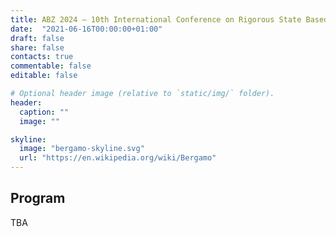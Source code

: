```yaml
---
title: ABZ 2024 – 10th International Conference on Rigorous State Based Methods
date:  "2021-06-16T00:00:00+01:00"
draft: false
share: false
contacts: true
commentable: false
editable: false

# Optional header image (relative to `static/img/` folder).
header:
  caption: ""
  image: ""

skyline: 
  image: "bergamo-skyline.svg"
  url: "https://en.wikipedia.org/wiki/Bergamo"
---
```

## Program

TBA

<!--
<div style='width:100%; display:inline-block; overflow-wrap: break-word;'><div><div style='display:inline-block; width:100%;'><center><h1>June, 25th</h1></center></div><div>
<div style='border-bottom: 0.2ex solid gray;'><div style='width:15%; display:inline-block;'><b>Time</b></div><div style='display:inline-block; width:75%;'><b>Talk</b></div><div style='width:10%; display:inline-block;'><b>Topic</b></div></div>
<div style='border-bottom: 0.2ex solid gray;'><div style='width:15%; display:inline-block; overflow-wrap: break-word;'>09:00 - 10:30</div><div style='display:inline-block; width:75%; '><b>1st Time slot - 1st Workshop</b></div><div style='width:10%; display:inline-block;'></div></div>
<div style='border-bottom: 0.2ex solid gray; background-color:#e89b26''><div style='width:15%; display:inline-block; overflow-wrap: break-word;'>10:30 - 11:00</div><div style='display:inline-block; width:75%; '><b>Coffee break</b></div><div style='width:10%; display:inline-block;'></div></div>
<div style='border-bottom: 0.2ex solid gray;'><div style='width:15%; display:inline-block; overflow-wrap: break-word;'>11:00 - 12:30</div><div style='display:inline-block; width:75%; '><b>2nd Time slot - 1st Workshop</b></div><div style='width:10%; display:inline-block;'></div></div>
<div style='border-bottom: 0.2ex solid gray; background-color:#e89b26''><div style='width:15%; display:inline-block; overflow-wrap: break-word;'>12:30 - 14:00</div><div style='display:inline-block; width:75%; '><b>Lunch break</b></div><div style='width:10%; display:inline-block;'></div></div>
<div style='border-bottom: 0.2ex solid gray;'><div style='width:15%; display:inline-block; overflow-wrap: break-word;'>14:00 - 15:30</div><div style='display:inline-block; width:75%; '><b>1st Time slot - 2nd Workshop</b></div><div style='width:10%; display:inline-block;'></div></div>
<div style='border-bottom: 0.2ex solid gray; background-color:#e89b26''><div style='width:15%; display:inline-block; overflow-wrap: break-word;'>15:30 - 16:00</div><div style='display:inline-block; width:75%; '><b>Coffee break</b></div><div style='width:10%; display:inline-block;'></div></div>
<div style='border-bottom: 0.2ex solid gray;'><div style='width:15%; display:inline-block; overflow-wrap: break-word;'>16:00 - 18:00</div><div style='display:inline-block; width:75%; '><b>2nd Time slot - 2nd Workshop</b></div><div style='width:10%; display:inline-block;'></div></div>
<div style='border-bottom: 0.2ex solid gray; background-color:#e89b26''><div style='width:15%; display:inline-block; overflow-wrap: break-word;'>19:00 - 21:00</div><div style='display:inline-block; width:75%; '><b>Welcome Reception</b></div><div style='width:10%; display:inline-block;'></div></div>
</div><br>
<div style='width:100%; display:inline-block; overflow-wrap: break-word;'><div><div style='display:inline-block; width:100%;'><center><h1>June, 26th</h1></center></div><div>
<div style='border-bottom: 0.2ex solid gray;'><div style='width:15%; display:inline-block;'><b>Time</b></div><div style='display:inline-block; width:75%;'><b>Talk</b></div><div style='width:10%; display:inline-block;'><b>Topic</b></div></div>
<div style='border-bottom: 0.2ex solid gray;'><div style='width:15%; display:inline-block; overflow-wrap: break-word;'>09:00 - 09:15</div><div style='display:inline-block; width:75%; '><b>Welcome Opening</b></div><div style='width:10%; display:inline-block;'></div></div>
<div style='border-bottom: 0.2ex solid gray;'><div style='width:15%; display:inline-block; overflow-wrap: break-word;'>09:15 - 10:15</div><div style='display:inline-block; width:75%;'><details><summary><b>Formal Methods and Tools applied in the railway domain</b></summary>ABZ and other state-based formal methods and tools are successfully applied to the development of safety-critical systems for decades now, in particular in the transport domain, without a single language or tool emerging as the dominant solution for system design. Formal methods are highly recommended by the current safety standards in the railway industry, but railway engineers often lack the knowledge to transform their semi-formal models into formal models, with a precise semantics, to serve as input to formal methods tools. We share the results of performing empirical studies in the railway domain, including usability analyses of formal methods tools involving railway practitioners. We discuss, in particular with respect to railway systems and their modelling, our experiences in applying rigorous state-based methods and tools to a variety of case studies, for which we interacted with a number of companies from the railway domain. We report on lessons learned from these experiences and provide pointers to drive future research towards facilitating further synergies between - on the one hand - researchers and developers of ABZ and other state-based formal methods and tools, and - on the other hand - practitioners from the railway industry.</details><i>Maurice ter Beek (Invited)</i></div><div style='width:10%; display:inline-block;'>Keynote</div></div>
<div style='border-bottom: 0.2ex solid gray; background-color:#e89b26''><div style='width:15%; display:inline-block; overflow-wrap: break-word;'>10:15 - 10:45</div><div style='display:inline-block; width:75%; '><b>Coffee break</b></div><div style='width:10%; display:inline-block;'></div></div>
<div style='border-bottom: 0.2ex solid gray; background-color:#83a9c6''><div style='display:inline-block; width:75%;'><b>Session Chair: </b></div></div>
<div style='border-bottom: 0.2ex solid gray;'><div style='width:15%; display:inline-block; overflow-wrap: break-word;'>10:45 - 11:15</div><div style='display:inline-block; width:75%;'><details><summary><b>Formal Modeling and Analysis of Apache Kafka in Alloy 6</b></summary>Apache Kafka is a distributed, fault-tolerant and highly available open-source technology that utilizes the publish-subscribe communication model to stream large volumes of data. It is widely being used in various domains such as finance, entertainment, online education, and e-commerce for real-time data processing and analytics. This paper demonstrates an application of Alloy 6 - the latest version of Alloy with built-in temporal logic operators - to modeling and analysis of a complex distributed system like Kafka. The architecture and key operations of Kakfa are modeled, and its various properties, including fault-tolerance, data availability, service availability, consistency, and recoverability, are verified using the Alloy Analyzer. The result of the analysis provides insights into how Kafka maintains the properties that it claims to have, and the circumstances under which these properties may be violated.</details><i>Saloni Sinha, Eunsuk Kang</i></div><div style='width:10%; display:inline-block;'>Modeling</div></div>
<div style='border-bottom: 0.2ex solid gray;'><div style='width:15%; display:inline-block; overflow-wrap: break-word;'>11:15 - 11:45</div><div style='display:inline-block; width:75%;'><details><summary><b>Event-B Development of Modelling Human Intervention Request in Self-Driving Vehicle Systems</b></summary>In the design of autonomous systems, seamless integration with human operators is crucial, particularly when humans are considered as a fail-safe for intervening in hazardous situations. This study presents an Event-B intervention timing pattern designed to include human drivers' responses when they act as fallback mechanisms in Self-Driving Vehicle (SDV) systems. The proposed pattern outlines specific timings for driver interventions following alerts from SDVs, offering a clear set of expectations and conditions for human drivers during these critical takeover instances. The usability of this pattern is demonstrated through a case study, highlighting its importance for situations that require interventions. Ultimately, it sheds light on the operational aspects of SDVs, ensuring a safe and orderly transition from automated to manual control.</details><i>Fahad Alotaibi, Thai Son Hoang, Asieh Salehi Fathabadi, Michael Butler</i></div><div style='width:10%; display:inline-block;'>Modeling</div></div>
<div style='border-bottom: 0.2ex solid gray;'><div style='width:15%; display:inline-block; overflow-wrap: break-word;'>11:45 - 12:05</div><div style='display:inline-block; width:75%;'><details><summary><b>An Event-B Formal Model for Access Control and Resource Management of Serverless Apps</b></summary>Cloud computing technologies help developers build scalable distributed apps. Serverless architecture, or Function as a Service (FaaS), which separates app businesses into multiple functions, is one of the cloud-native architectures that has gained popularity. Those functions can be developed and deployed independently without provisioning in?frastructure. Despite the considerable advantages and increasing popularity of cloud?native apps, developers face many challenges when building their cloud?native applications. To ensure the robustness and security of cloud-native apps and protect crucial resources, the design and implementation of functions and associated access control systems play a pivotal role. In this paper, we have employed formal methods and tools to develop a set of patterns to help cloud-native application developers to design robust serverless apps. We have used Event-B and its associated toolset, Rodin, to construct these formal patterns and demonstrated how these patterns can be used in practical case studies.</details><i>Mehmet Said Nur Yagmahan, Abdolbaghi Rezazadeh, Michael Butler</i></div><div style='width:10%; display:inline-block;'>Modeling/Industrial</div></div>
<div style='border-bottom: 0.2ex solid gray;'><div style='width:15%; display:inline-block; overflow-wrap: break-word;'>12:05 - 12:20</div><div style='display:inline-block; width:75%;'><details><summary><b>A Modeling and Verification Framework for Ethereum Smart Contracts</b></summary>Blockchain has shown to be a versatile technology with applications ranging from financial services and supply chain management to healthcare, identity verification, and beyond. Thanks to the usage of smart contracts, blockchain can streamline and automate complex processes, eliminating the need for intermediaries and reducing administrative overhead. Smart contracts often handle valuable assets and execute critical functions, making them attractive targets for attackers. Thus, the need for secure and reliable smart contracts is crucial. The long-term research we present aims to face the problem of safety and security assurance of smart contracts at design time. We are investigating the usage of the Abstract State Machine (ASM) formal method for the specification, validation, and verification of Ethereum smart contracts. We provide (i) a set of ASM libraries that simplify smart contracts modeling, (ii) models of malicious contracts to be used to check the robustness of a  contract against some given attacks, (iii) patterns of properties to be checked to guarantee the operational correctness of the contract and its adherence to certain predefined properties.</details><i>Simone Valentini, Chiara Braghin, Elvinia Riccobene</i></div><div style='width:10%; display:inline-block;'>Modeling</div></div>
<div style='border-bottom: 0.2ex solid gray; background-color:#e89b26''><div style='width:15%; display:inline-block; overflow-wrap: break-word;'>12:30 - 14:00</div><div style='display:inline-block; width:75%; '><b>Lunch break</b></div><div style='width:10%; display:inline-block;'></div></div>
<div style='border-bottom: 0.2ex solid gray; background-color:#83a9c6''><div style='display:inline-block; width:75%;'><b>Session Chair: </b></div></div>
<div style='border-bottom: 0.2ex solid gray;'><div style='width:15%; display:inline-block; overflow-wrap: break-word;'>14:00 - 14:30</div><div style='display:inline-block; width:75%;'><details><summary><b>Alloy Goes Fuzzy</b></summary>Humans are good at understanding subjective or vague statements which, however, are hard to express in classic logic. Fuzzy logic is an evolution of classic logic that can cope with vague terms by handling degrees of truth and not just the crisp values true and false. Logic is the formal basis of computing, enabling the formal design of systems supported by tools such as model checkers and theorem provers. This paper shows how a model checker such as Alloy can evolve to handle both classic and fuzzy logic, enabling the specification of high-level quantitative relational models in the fuzzy domain. In particular, the paper showcases how QAlloy-F (a conservative, general-purpose quantitative extension to standard Alloy) can be used to tackle fuzzy problems, namely in the context of validating the design of fuzzy controllers. The evaluation of QAlloy-F against examples taken from various classes of fuzzy case studies shows the approach to be feasible.</details><i>Pedro Silva, Alcino Cunha, J. N. Oliveira, Nuno Macedo</i></div><div style='width:10%; display:inline-block;'>Theory Extention</div></div>
<div style='border-bottom: 0.2ex solid gray;'><div style='width:15%; display:inline-block; overflow-wrap: break-word;'>14:30 - 15:00</div><div style='display:inline-block; width:75%;'><details><summary><b>Semantics Formalisation -- From Event-B Contexts to Theories</b></summary>The Event-B modelling language has been used to formalise the semantics of other modelling languages such as Time Mobility (TIMO) or State Chart XML (SCXML). Typically, the syntactical elements of the languages are captured as Event-B contexts while the semantical elements are formalised in Event-B machines. An alternative for capturing a modelling language's semantics is to use the Theory plug-in to build datatypes capturing the syntactical elements of the language and operators to represent the various semantical aspects of the language. This paper draws on our experience to compare the two approaches in both modelling and reasoning features.</details><i>Thai Son Hoang, Laurent Voisin, Colin Snook, Michael Butler, Karla Vanessa Morris Wright</i></div><div style='width:10%; display:inline-block;'>Theory Extention</div></div>
<div style='border-bottom: 0.2ex solid gray;'><div style='width:15%; display:inline-block; overflow-wrap: break-word;'>15:00 - 15:20</div><div style='display:inline-block; width:75%;'><details><summary><b>Property Ownership Formal Modelling Using Event-B and iUML-B</b></summary>This paper introduces a novel approach to formal modelling and verification of ownership, addressing safety concerns in property transfer processes.The Event-B formal method, graphically represented using iUML-B notation, is used to establish a robust framework for modeling and verifying ownership systems. The verified Event-B model refines and enhances user requirements at the design stage before system implementation. The research focuses on property ownership within the legal framework of the Kingdom of Saudi Arabia, specifically property sales. The research uncovers that, despite conscientious efforts to scrutinise user requirements, the formal model development exposes limitations and inadequacies in the initial specifications. The verification process introduces essential requirements to mitigate potential fraudulent activities, enhancing the security and dependability of ownership claims.</details><i>Manar Altamimi,  Nawfal  Al Hashimy, Asieh Salehi Fathabadi, Gary Wills</i></div><div style='width:10%; display:inline-block;'>Theory Extention</div></div>
<div style='border-bottom: 0.2ex solid gray; background-color:#e89b26''><div style='width:15%; display:inline-block; overflow-wrap: break-word;'>15:20 - 15:50</div><div style='display:inline-block; width:75%; '><b>Coffee break</b></div><div style='width:10%; display:inline-block;'></div></div>
<div style='border-bottom: 0.2ex solid gray; background-color:#83a9c6''><div style='display:inline-block; width:75%;'><b>Session Chair: </b></div></div>
<div style='border-bottom: 0.2ex solid gray;'><div style='width:15%; display:inline-block; overflow-wrap: break-word;'>15:50 - 16:00</div><div style='display:inline-block; width:75%;'><details><summary><b>The Mechanical Lung Ventilator Case Study</b></summary>This paper introduces the ABZ 2024 Case Study: Mechanical Lung Ventilator (MLV), inspired by the Mechanical Ventilator Milano developed during COVID-19. The case study reports the specification of the Mechanical Lung Ventilator used to ventilate patients who are not able to breathe on their own or need ventilation support. Expected contributions to the case study include, among others, modeling, validation and verification, management of temporal behavior, modeling of the graphical user interface or automatically generating executable source code.</details><i>Silvia Bonfanti, Angelo Gargantini</i></div><div style='width:10%; display:inline-block;'>Case Study</div></div>
<div style='border-bottom: 0.2ex solid gray;'><div style='width:15%; display:inline-block; overflow-wrap: break-word;'>16:00 - 16:30</div><div style='display:inline-block; width:75%;'><details><summary><b>Real-Time CCSL: Application to the Mechanical Lung Ventilator</b></summary>This case-study paper reports on our experience in modelling the mechanical lung ventilator using the Clock Constraint Specification Language (CCSL). CCSL captures the causal and temporal behaviour of a system by specifying constraints on logical clocks. Logical clocks are integer counters where the occurrence of an event, a tick, advances the counter and marks the advance in time. In this framework, chronometric clocks become logical clocks just with a special external meaning. Encoding chronometric clocks as counters may result in verification inefficiency and hard-to-read specifications. The paper introduces in the language some real-time constructs to directly encode phenomena like clock drift, skew and jitter. This makes patterns explicit in turn enabling optimizations. To realize these optimizations, we alter the internal symbolic representation of clock constraints. We also introduce an explicit notion of parameters and intervals. While for some constraints it mainly consists of adding syntactic sugar and pre-processing facilities, we believe it improves the readability. We illustrate the new constructs on the mechanical lung ventilator system. We start with a purely logical specification, we point at the sources of inefficiencies and then we discuss the benefits of the extensions on specific parts.</details><i>Pavlo Tokariev, Frederic Mallet</i></div><div style='width:10%; display:inline-block;'>Case Study</div></div>
<div style='border-bottom: 0.2ex solid gray;'><div style='width:15%; display:inline-block; overflow-wrap: break-word;'>16:30 - 17:00</div><div style='display:inline-block; width:75%;'><details><summary><b>An Event-B Model of a Mechanical Lung Ventilator</b></summary>In the design of autonomous systems, seamless integration with human operators is crucial, particularly when humans are considered as a fail-safe for intervening in hazardous situations. This study presents an Event-B intervention timing pattern designed to include human drivers' responses when they act as fallback mechanisms in Self-Driving Vehicle (SDV) systems. The proposed pattern outlines specific timings for driver interventions following alerts from SDVs, offering a clear set of expectations and conditions for human drivers during these critical takeover instances. The usability of this pattern is demonstrated through a case study, highlighting its importance for situations that require interventions. Ultimately, it sheds light on the operational aspects of SDVs, ensuring a safe and orderly transition from automated to manual control.</details><i>Amel Mammar</i></div><div style='width:10%; display:inline-block;'>Case Study</div></div>
<div style='border-bottom: 0.2ex solid gray; background-color:#e89b26''><div style='width:15%; display:inline-block; overflow-wrap: break-word;'>18:00 - 19:30</div><div style='display:inline-block; width:75%; '><b>Tour Città Alta</b></div><div style='width:10%; display:inline-block;'></div></div>
<div style='border-bottom: 0.2ex solid gray; background-color:#e89b26''><div style='width:15%; display:inline-block; overflow-wrap: break-word;'>19:30 - 24:00</div><div style='display:inline-block; width:75%; '><b>Dinner in Città Alta</b></div><div style='width:10%; display:inline-block;'></div></div>
</div><br>
<div style='width:100%; display:inline-block; overflow-wrap: break-word;'><div><div style='display:inline-block; width:100%;'><center><h1>June, 27th</h1></center></div><div>
<div style='border-bottom: 0.2ex solid gray;'><div style='width:15%; display:inline-block;'><b>Time</b></div><div style='display:inline-block; width:75%;'><b>Talk</b></div><div style='width:10%; display:inline-block;'><b>Topic</b></div></div>
<div style='border-bottom: 0.2ex solid gray;'><div style='width:15%; display:inline-block; overflow-wrap: break-word;'>09:15 - 10:15</div><div style='display:inline-block; width:75%;'><details><summary><b>Getting Electronic Payments Right</b></summary>EMV is the international protocol standard for smartcard payments and is used in billions of payment cards worldwide. Despite the standard’s advertised security, various issues have been previously uncovered, deriving from logical flaws that are hard to spot in EMV’s lengthy and complex specification, running over 2,000 pages. We have formalized various models of EMV in Tamarin, a symbolic model checker for cryptographic protocols. Tamarin was extremely effective in finding critical flaws, both known and new. For example, we discovered multiple ways that an attacker can use a victim's EMV card (e.g., Mastercard or Visa Card) for high-valued purchases without the victim's supposedly required PIN. Said more simply, the PIN on your EMV card is useless! We report on this, as well as follow-up work with an EMV consortium member on verifying the latest, improved version of the protocol, the EMV Kernel C-8. Overall our work provides evidence that security protocol model checkers like Tamarin have an essential role to play in developing real-world payment protocols and that they are up to this challenge.</details><i>David Basin (Invited)</i></div><div style='width:10%; display:inline-block;'>Keynote</div></div>
<div style='border-bottom: 0.2ex solid gray; background-color:#e89b26''><div style='width:15%; display:inline-block; overflow-wrap: break-word;'>10:15 - 10:45</div><div style='display:inline-block; width:75%; '><b>Coffee break</b></div><div style='width:10%; display:inline-block;'></div></div>
<div style='border-bottom: 0.2ex solid gray; background-color:#83a9c6''><div style='display:inline-block; width:75%;'><b>Session Chair: </b></div></div>
<div style='border-bottom: 0.2ex solid gray;'><div style='width:15%; display:inline-block; overflow-wrap: break-word;'>10:45 - 11:15</div><div style='display:inline-block; width:75%;'><details><summary><b>A Lean Reflective Abstract State Machine Definition</b></summary>We propose a definition of a class of reflective Abstract State Machines (ASMs) that extends the class of Parallel Guarded Assignments (PGAs), a subclass of single-agent sequential ASMs, and can serve as ground model for refinements of reflectivity in concrete programming languages.</details><i>Egon Boerger, Vincenzo Gervasi</i></div><div style='width:10%; display:inline-block;'>Theory Extention</div></div>
<div style='border-bottom: 0.2ex solid gray;'><div style='width:15%; display:inline-block; overflow-wrap: break-word;'>11:15 - 11:45</div><div style='display:inline-block; width:75%;'><details><summary><b>Loose Observation in Event-B</b></summary>Refinement of Event-B machines is based on changing internal variables to obtain different data representations. One approach is expressed only in terms of internal variables. In the extreme case it permits refining a machine by any other by choosing the gluing invariant ``true''. The other one is based on relating external variables that can be refined functionally, so that properties expressed in terms of external variables are preserved. In practice, the first approach is used and gluing invariants are suitably chosen to achieve a meaningful relationship between refined machines. The second approach is based on the idea of observing a machine in terms of its external variables. It is more complicated, restrictive and not commonly used. In this paper we propose a different approach to observing Event-B machines  that is more constraining than the first approach but less complicated and restrictive than the second approach. We extend Event-B refinement by permitting introducing new events and eliminating old events. The concept of observation is made more flexible by permitting non-observation of certain states as well as observing sets of values related to a states. Although this complicates relating observed fixed points and traces of machines, the proof obligations remain uncomplicated.</details><i>Stefan Hallerstede</i></div><div style='width:10%; display:inline-block;'>Theory Extention</div></div>
<div style='border-bottom: 0.2ex solid gray;'><div style='width:15%; display:inline-block; overflow-wrap: break-word;'>11:45 - 12:15</div><div style='display:inline-block; width:75%;'><details><summary><b>Modal Extensions of the Logic of Abstract State Machines</b></summary>Based on the logic of non-deterministic Abstract State Machines (ASMs) we define a modal extension MLASM by first introducing multi-step predicates and then adding quantification over the number of steps. We show that liveness conditions such as invariance, conditional and unconditional progress, and persistence on all or some runs of an ASM can be expressed in this logic. While MLASM is too powerful to preserve the completeness of the logic of ASMs, we show the existence of a complete fragment, which still contains the interesting liveness conditions. We demonstrate the usefulness of this complete fragment by an example concerning mutual exclusion.</details><i>Flavio Ferrarotti, Klaus-Dieter Schewe</i></div><div style='width:10%; display:inline-block;'>Theory Extention</div></div>
<div style='border-bottom: 0.2ex solid gray;'><div style='width:15%; display:inline-block; overflow-wrap: break-word;'>12:15 - 12:30</div><div style='display:inline-block; width:75%;'><details><summary><b>Transpilation of Petri-nets into B: Shallow and Deep Embeddings</b></summary>Petri-nets and their variants (Place/Transition nets, High-Level Petri Nets, etc) are widely used in the development of safety critical-systems. Their success is related to three major aspects: a formal semantics, a graphical syntax and the availability of verification tools. In our previous work we presented a new vision for the semantic definition of Petri-nets applying a Formal Model-Driven Engineering (FMDE) built on the B method. The approach is powered by Meeduse, a language workbench that we developed in order to formally instrument  executable Domain-Specific Languages (xDSLs) by applying a deep embedding technique and the B method. However, because of the abstract nature of the underlying formal models, our deep embedding is suitable for the validation and verification activities at the design stage but not sufficient to generate code for target platforms. This paper advances our previous work with a shallow embedding technique taking benefit of the B method tools in order to safely synthesize executable Petri-net controllers that can be embedded in target platforms.</details><i>Akram Idani</i></div><div style='width:10%; display:inline-block;'>Theory Extention</div></div>
<div style='border-bottom: 0.2ex solid gray; background-color:#e89b26''><div style='width:15%; display:inline-block; overflow-wrap: break-word;'>12:30 - 14:00</div><div style='display:inline-block; width:75%; '><b>Lunch break</b></div><div style='width:10%; display:inline-block;'></div></div>
<div style='border-bottom: 0.2ex solid gray; background-color:#83a9c6''><div style='display:inline-block; width:75%;'><b>Session Chair: </b></div></div>
<div style='border-bottom: 0.2ex solid gray;'><div style='width:15%; display:inline-block; overflow-wrap: break-word;'>14:00 - 14:30</div><div style='display:inline-block; width:75%;'><details><summary><b>Modelling the mechanical lung ventilation system using TASTD</b></summary>For the ABZ2024 conference, the proposed case study consists of modelling the adaptive outdoor mechanical lung ventilation system. The mechanical lung ventilator is intended to provide ventilation support for patients that are in intensive therapy and that require mechanical ventilation. The system under study is made up of two main software components: the graphical user interface (GUI) and the controller, this paper introduces a model for the controller part of the software system using Timed Algebraic State-Transition Diagrams (TASTD). TASTD is an extension of Algebraic State-Transition Diagrams (ASTD) providing timing operators to express timing constraints. The specification makes extensive use of the TASTD modularity capabilities, thanks to its algebraic approach, to model the behaviour of different sensors and actuators separately. We validate our specification using the cASTD compiler, which translates the TASTD specification into a C++ program. This generated program can be executed in simulation mode to manually update the system clock to check timing constraints. The model is executed on the test sequences provided with the case study. The advantages of having modularisation, orthogonality, abstraction, hierarchy, real-time, and graphical representation in one notation are highlighted with the proposed model.</details><i>Alex Rodrigue Ndouna, Marc Frappier</i></div><div style='width:10%; display:inline-block;'>Case Study</div></div>
<div style='border-bottom: 0.2ex solid gray;'><div style='width:15%; display:inline-block; overflow-wrap: break-word;'>14:30 - 15:00</div><div style='display:inline-block; width:75%;'><details><summary><b>Modelling and Analysing a Mechanical Lung Ventilator in mCRL2</b></summary>We model the Mechanical Lung Ventilator (MLV) in the process algebra mCRL2.  The functional requirements of the MLV are formalised in the modal mu-calculus, and we use model checking to analyse whether these requirements hold true of our model. Our formalisation of the MLV and its requirements reveal a few subtle imprecisions and unclarities in the informal document and we analyse their impact.</details><i>Danny van Dortmont, Tim Willemse, Jeroen Keiren</i></div><div style='width:10%; display:inline-block;'>Case Study</div></div>
<div style='border-bottom: 0.2ex solid gray;'><div style='width:15%; display:inline-block; overflow-wrap: break-word;'>15:00 - 15:30</div><div style='display:inline-block; width:75%;'><details><summary><b>FRETting and Formal Modelling: A Mechanical Lung Ventilator</b></summary>In this paper, we use NASA's Formal Requirements Elicitation Tool (FRET) and the Event-B formal method to model and verify the requirements for the ABZ 2024 case study which is a mechanical lung ventilator. We use the FRET requirements to guide the development of a formal design model in Event-B. We provide details about the artefacts produced and reflect on our experience of using these  tools in this case study. We focus on the functional and controller requirements for this system, as given in the case study documentation. This paper provides a first step towards using Event-B as part of a FRET-guided verification workflow in a large case study.</details><i>Marie Farrell, Matt Luckcuck, Rosemary Monahan, Conor Reynolds, Oisin Sheridan</i></div><div style='width:10%; display:inline-block;'>Case Study</div></div>
<div style='border-bottom: 0.2ex solid gray; background-color:#e89b26''><div style='width:15%; display:inline-block; overflow-wrap: break-word;'>15:30 - 16:00</div><div style='display:inline-block; width:75%; '><b>Coffee break</b></div><div style='width:10%; display:inline-block;'></div></div>
<div style='border-bottom: 0.2ex solid gray; background-color:#83a9c6''><div style='display:inline-block; width:75%;'><b>Session Chair: </b></div></div>
<div style='border-bottom: 0.2ex solid gray;'><div style='width:15%; display:inline-block; overflow-wrap: break-word;'>16:00 - 16:30</div><div style='display:inline-block; width:75%;'><details><summary><b>An Analysis of the Impact of Field-Value Instance Navigation in Alloy’s Model Finding</b></summary>The use of SAT-based model finding for specification analysis is a crucial characteristic of Alloy, and a main reason of its success as a language for software specification. When a property of a specification is analyzed and deemed satisfiable, the user usually explores instances of the corresponding satisfiability, in order to understand the analysis outcome. The order in which instances are obtained during exploration can impact the efficiency and effectiveness with which specification analysis is carried out. This has been observed by various researchers, and different instance exploration strategies have been proposed, besides the standard SAT-solver driven strategy implemented with the Alloy Analyzer. In this paper, we concentrate on a strategy recently proposed in the literature, that we refer to as ''field-value'' driven, and has been implemented in the tool HawkEye. The tool allows the user to interactively guide instance exploration, by enforcing constraints requiring fields to contain (resp., do not contain) specific values. We design an experiment involving faulty Alloy specifications featuring combinations of over constraints and under constraints, and perform a user study to analyze the impact of this instance exploration strategy, in comparison with the standard SAT-solver driven exploration. The study focuses on HawkEye’s facility of interactive instance querying and how it may favor users, in its current realization, during Alloy model analysis and debugging. We perform an assessment of the evaluation, and summarize some of the reasons that may diminish the impact of field-value exploration in model finding.</details><i>Cesar Cornejo, María Marta Novaira, Nazareno Aguirre, Marcelo Frias, Simón Emmanuel Gutiérrez Brida, Germán Regis, Sonia Permigiani</i></div><div style='width:10%; display:inline-block;'>Education</div></div>
<div style='border-bottom: 0.2ex solid gray;'><div style='width:15%; display:inline-block; overflow-wrap: break-word;'>16:30 - 16:45</div><div style='display:inline-block; width:75%;'><details><summary><b>From Concept to Code: Unveiling a Tool for Translating Abstract State Machines into Java Code</b></summary>Formal methods play a crucial role in modeling and quality assurance, but to be deployed on real systems, formal specifications need to be translated into implementation. Manually converting formal models into code poses challenges such as increased costs, limitations in specification reuse, and the potential for introducing errors. To overcome these limitations, Model-Driven Engineering (MDE) approaches enable developers to generate software code automatically. This paper proposes the Asmeta2Java tool for the automatic translation of formal Asmeta specifications into executable Java code. The designers start at an abstract level and perform refinement steps and verification activities. At the end, they automatically generate the code by applying the model-to-code transformation. Moreover, a process to validate and evaluate the transformation is presented.</details><i>Andrea Bombarda, Silvia Bonfanti, Angelo Gargantini</i></div><div style='width:10%; display:inline-block;'>Tools</div></div>
<div style='border-bottom: 0.2ex solid gray;'><div style='width:15%; display:inline-block; overflow-wrap: break-word;'>16:45 - 17:00</div><div style='display:inline-block; width:75%;'><details><summary><b>Using Symbolic Execution to Transform Turbo Abstract State Machines into Basic Abstract State Machines</b></summary>This paper introduces a transformation method that uses symbolic execution to eliminate sequential composition (''seq'') rules from turbo ASM rules by translating them into equivalent rules without ''seq''. Under some circumstances ''iterate'' rules can also be eliminated. The material presented here is work in progress. A prototype implementation of the transformation is publicly available.</details><i>Giuseppe Del Castillo</i></div><div style='width:10%; display:inline-block;'>Tools</div></div>
<div style='border-bottom: 0.2ex solid gray;'><div style='width:15%; display:inline-block; overflow-wrap: break-word;'>17:00 - 17:15</div><div style='display:inline-block; width:75%;'><details><summary><b>Multi-model animation with Jeb</b></summary>A challenge posed by model-based formal methods such as Event-B is the validation of the models. This has been recognized and some tools have been created to provide modelers with means to animate models and to explore their behaviour through graphical display. These tools are quite effective on standalone models but lack the ability to connect to other external models. CPS systems fall under this category, as well as systems built of components interacting through a communication network. In the context of Jeb, an animation tool for Event-B models based on JavaScript, we explore the possibility of connecting models through Websockets. The paper presents a simple protocol to connect simulations. Using an example inspired by  the Lung Ventilator case study, it shows how the implementation expands JeB functionality without modifying its core.</details><i>Jean-Pierre Jacquot</i></div><div style='width:10%; display:inline-block;'>Tools</div></div>
<div style='border-bottom: 0.2ex solid gray;'><div style='width:15%; display:inline-block; overflow-wrap: break-word;'>17:15 - 17:30</div><div style='display:inline-block; width:75%;'><details><summary><b>Meta-Programming Event-B: Advancing Tool Support and Language Extensions</b></summary>Transforming models based on their textual representation is a cumbersome task. This is particularly the case for Event-B, where the predominant representation is a set of XML files. As a consequence, tool support is lacking, even for minor refactoring operations. The contribution of this paper extends the lisb library with a front and backend based on Event-B. The aim is to bring benefits, that have been demonstrated for classical B, such as an easily transformable data representation of formal specifications as well as creation of custom DSLs and tooling, to Event-B. We see great benefits of such a meta-programming approach for formal specifications and advocate that similar mechanisms will be sensible extensions to the expressiveness of formal methods. Ultimately, our work facilitates language extensions (e.g., re-introducing if-then-else constructs to Event-B which generate multiple events or a proper macro system to avoid code duplication) and tool support (e.g., refactoring tools or automatic refinement).</details><i>Julius Armbrüster, Philipp Körner</i></div><div style='width:10%; display:inline-block;'>Tools</div></div>
<div style='border-bottom: 0.2ex solid gray; background-color:Gainsboro''><div style='width:15%; display:inline-block; overflow-wrap: break-word;'>17:30 - 18:00</div><div style='display:inline-block; width:75%; '><b>PC meeting</b></div><div style='width:10%; display:inline-block;'></div></div>
<div style='border-bottom: 0.2ex solid gray; background-color:#e89b26''><div style='width:15%; display:inline-block; overflow-wrap: break-word;'>19:45 - 24:00</div><div style='display:inline-block; width:75%; '><b>Social Dinner in Città Alta</b></div><div style='width:10%; display:inline-block;'></div></div>
</div><br>
<div style='width:100%; display:inline-block; overflow-wrap: break-word;'><div><div style='display:inline-block; width:100%;'><center><h1>June, 28th</h1></center></div><div>
<div style='border-bottom: 0.2ex solid gray;'><div style='width:15%; display:inline-block;'><b>Time</b></div><div style='display:inline-block; width:75%;'><b>Talk</b></div><div style='width:10%; display:inline-block;'><b>Topic</b></div></div>
<div style='border-bottom: 0.2ex solid gray;'><div style='width:15%; display:inline-block; overflow-wrap: break-word;'>09:00 - 10:00</div><div style='display:inline-block; width:75%;'><details><summary><b>What happens when the Government starts encouraging the use of formal methods?</b></summary>Over the past decade, US Government R&amp;D RFPs have gone from never mentioning formal methods to frequently mandating formal methods.  What's more, several recent White House reports have explicitly called out formal methods. For example, the 2016 NIST Interagency Report ''Dramatically Reducing Software Vulnerabilities: Report to the White House Office of Science and Technology Policy'' calls out formal methods as one of five key technical approaches critical to fulfilling the goals set forth in the US Government's 2016 Federal Cybersecurity R&amp;D Strategic Plan. More recently, in February 2024 the Office of the National Cyber Director (ONCD) published the report ''Back to the Building Blocks: A Path Toward Secure and Measurable Software'' in response to President Biden's National Cybersecurity Strategy and in alignment with Executive Order 14028 on Improving the Nation's Cybersecurity, issued in 2021.  Its abstract states: “In this report, the case is made that the technical community is well-positioned to drive progress on both strategic goals. First, in order to reduce memory safety vulnerabilities at scale, creators of software and hardware can better secure the building blocks of cyberspace. This report focuses on the programming language as a primary building block, and explores hardware architecture and formal methods as complementary approaches to achieve similar outcomes. Second, in order to establish accurate cybersecurity quality metrics, advances can be made to address the hard and complex research problem of software measurability. This report explores how such metrics can shift market forces to improve cybersecurity quality across the ecosystem. In essence, the US Government is now strongly recommending that nationally critical systems are written in safe programming languages, models and implementations of critical components must be formally assured, and that code should run on security-centric hardware architectures.'' This talk reflects upon this evolution over the past ten years from my point of view as a PI of dozens of major formal methods-centric R&amp;D programs for the Government and industry.  Why has there been such an uptick in interest?  What are the R&amp;D challenges that lie ahead?  How might we, as a community, prioritize R&amp;D activities for transition?  What can the ABZ community learn from this arc?  What's next?</details><i>Jow Kiniry (Invited)</i></div><div style='width:10%; display:inline-block;'>Keynote</div></div>
<div style='border-bottom: 0.2ex solid gray; background-color:#83a9c6''><div style='display:inline-block; width:75%;'><b>Session Chair: </b></div></div>
<div style='border-bottom: 0.2ex solid gray;'><div style='width:15%; display:inline-block; overflow-wrap: break-word;'>10:00 - 10:15</div><div style='display:inline-block; width:75%;'><details><summary><b>Small Step Incremental Verification of Compilers</b></summary>Previously, we introduced the idea of agile compiler development, i.e., starting from an initial compiler for the most simple program of a language and extending it in small versions, each introducing a new language concept. Following this idea, in this paper, we propose an approach for incrementally verifying the dynamic semantics specified with abstract state machines~(ASMs), such that definitions of previous versions must not be altered in subsequent versions. As a result, the compiler can be verified incrementally without revising the proofs of previous versions. As our first step, in this paper, we formalize and verify the memory mapping of the initial versions with ASMs and discuss their extensibility for the next increments. We plan to demonstrate this approach through the agile implementation and verification of a Sather-K compiler generating MIPS assembly language.</details><i>Wolf Zimmermann, Thomas Kühn, Mandy Weißbach, Edward Sabinus</i></div><div style='width:10%; display:inline-block;'>Verification</div></div>
<div style='border-bottom: 0.2ex solid gray;'><div style='width:15%; display:inline-block; overflow-wrap: break-word;'>10:15 - 10:30</div><div style='display:inline-block; width:75%;'><details><summary><b>Designing Exception Handling using Event-B</b></summary>Exception handling is a well-known error recovery approach employed to improve robustness of software. While programming lan- guages offer exception handling for responding to detected failures, the design of exception handling is a complex task that needs designers’ insights and domain expertise to identify exceptions and recover from them to put the system back in a safe state. The challenge is to ensure that a complex closed system including controller and its environment remain in a safe state while undertaking abnormal state changes in the controller as part of its exception recovery process. Formal methods supporting excep- tion handling can address this complexity, by addressing it in the abstract design stages utilising mathematical modelling and proofs. Event-B is a state-based formal method for modelling and verifying the consistency of discrete systems. However it lacks support for explicit handling of exceptions. In this paper, we use UML-B state machines to support the identification and handling of exceptions, followed by verification of exception handler recovery mechanisms using the built-in model checker and prover in the Event-B toolset. We also discuss an implementation of the modelled exception handling in the 'C' programming language as a first stage towards automatic code generation of exception handlers.</details><i>Asieh Salehi Fathabadi, Colin Snook, Thai Son Hoang, Robert Thorburn, Michael Butler, Leonardo Aniello, Vladimiro Sassone</i></div><div style='width:10%; display:inline-block;'>Verification</div></div>
<div style='border-bottom: 0.2ex solid gray; background-color:#e89b26''><div style='width:15%; display:inline-block; overflow-wrap: break-word;'>10:30 - 11:00</div><div style='display:inline-block; width:75%; '><b>Coffee break</b></div><div style='width:10%; display:inline-block;'></div></div>
<div style='border-bottom: 0.2ex solid gray; background-color:#83a9c6''><div style='display:inline-block; width:75%;'><b>Session Chair: </b></div></div>
<div style='border-bottom: 0.2ex solid gray;'><div style='width:15%; display:inline-block; overflow-wrap: break-word;'>11:00 - 11:15</div><div style='display:inline-block; width:75%;'><details><summary><b>Event-B as DSL in Isabelle and HOL</b></summary>The proof assistant Isabelle/HOL is made available inside a flexible system framework allowing for logically safe extensions, which comprise both theories as well as implementations for code-generation, documentation, and specific support for a variety of formal methods. Following the techniques in [23] and the theoretical groundwork in [5], we show the major milestones for the implementation of a B-Tool and the resulting refinement method inside the Isabelle/HOL platform. The pro- totype HOL-B provides IDE support, documentation support, a theory for the Z-Mathematical Toolkit underlying the B-Method, and a gener- ated denotational semantics for the B-Machine concept implemented as specification construct in Isabelle/HOL. Extended by more automated proof machinery geared to refinements, HOL-B can serve as a more portable, flexible and extensible tool for Event-B that may profit from the large Isabelle/HOL libraries providing Algebra and Analysis theories.</details><i>Burkhart Wolff, Benoit Ballenghien</i></div><div style='width:10%; display:inline-block;'>Verification</div></div>
<div style='border-bottom: 0.2ex solid gray;'><div style='width:15%; display:inline-block; overflow-wrap: break-word;'>11:15 - 11:30</div><div style='display:inline-block; width:75%;'><details><summary><b>ThoR: An Alloy5-based DSL for Interactive Theorem Proving in Coq</b></summary>The steep learning curve associated with interactive theorem proving poses a significant entry barrier for the learner. While the Alloy specification language has simplified the introduction to and application of formal methods, transitioning to interactive theorem proving, such as with Coq, remains daunting due to the inherent complexity of formal reasoning and the sophisticated tooling required. We introduce ThoR, an extension for the Coq proof assistant that incorporates an Alloy-based domain-specific language: Specifications, propositions and proofs are formulated in an Alloy-like syntax. This reduces tool and language complexity, and makes interactive theorem proving more accessible. The implementation is based on Coq’s syntax extension capabilities and the mathematical components library (mathcomp). This paper reports on work in progress. It contributes an approach for the embedding of Alloy into Coq based on a set-theoretic interpretation, a proof calculus for Alloy with soundness by construction, a prototypical implementation and its validation via a simple token ring example.</details><i>Bodo Igler, Andreas Mayer</i></div><div style='width:10%; display:inline-block;'>Verification</div></div>
<div style='border-bottom: 0.2ex solid gray;'><div style='width:15%; display:inline-block; overflow-wrap: break-word;'>11:30 - 11:45</div><div style='display:inline-block; width:75%;'><details><summary><b>Verifying HyperLTL properties in Event-B</b></summary>The study presented in this paper is motivated by the verification of properties related to hardware architectures, namely timing anomalies that qualify a counter-intuitive timing behaviour. They are avoided by a monotonicity property which is an Hyper-LTL property. We present how to prove some classes of Hyper-LTL properties with Event-B.</details><i>Jean-Paul Bodeveix, Thomas Carle, Elie Fares, Mamoun FILALI AMINE, Thai Son Hoang</i></div><div style='width:10%; display:inline-block;'>Verification</div></div>
<div style='border-bottom: 0.2ex solid gray;'><div style='width:15%; display:inline-block; overflow-wrap: break-word;'>11:45 - 12:00</div><div style='display:inline-block; width:75%;'><details><summary><b>From Event-B to Lambdapi</b></summary>B, Event-B and TLA+ are development languages based on set theory. Dedukti/Lambdapi is a logical framework based on the λΠ- calculus modulo in which many theories and logics can be expressed. In the context of ICSPA (ANR project), Lambdapi will be used to ex- change models and proofs between the set theory-based formal methods B, Event-B and TLA+. They will rely on the encoding of the respective set theories in Lambdapi. Our current work focuses on translating the mathematical language of Event-B and proof trees obtained with the Rodin platform for Event-B.</details><i>Anne Grieu</i></div><div style='width:10%; display:inline-block;'>Doctoral Symposium</div></div>
<div style='border-bottom: 0.2ex solid gray;'><div style='width:15%; display:inline-block; overflow-wrap: break-word;'>12:00 - 12:15</div><div style='display:inline-block; width:75%;'><details><summary><b>Proof Construction and Checking on Evolving Abstract State Machines</b></summary>Abstract State Machines (ASMs) are widely used in the formalization and verification of the semantics of software or hardware. However, tools for assisting this process for evolving specifications are still lacking. With evolving we denote adding extensions without refactoring. We want to create a tool assisting in the verification of evolving specifications. Our approach is to translate ASM specifications into the language of an existing proof checker, construct the proofs as far as possible automatically, and check the proofs with the proof checker. Further, we want proofs of evolvable specifications also to be evolvable. This paper gives a brief overview of the approach and discusses the first step of this work, namely the translation of ASM specifications into the language of an existing proof checker, with consideration of automation possibilities.</details><i>Edward Sabinus</i></div><div style='width:10%; display:inline-block;'>Doctoral Symposium</div></div>
<div style='border-bottom: 0.2ex solid gray; background-color:Gainsboro''><div style='width:15%; display:inline-block; overflow-wrap: break-word;'>12:15 - 12:30</div><div style='display:inline-block; width:75%; '><b>Closing section</b></div><div style='width:10%; display:inline-block;'></div></div>
<div style='border-bottom: 0.2ex solid gray; background-color:#e89b26''><div style='width:15%; display:inline-block; overflow-wrap: break-word;'>12:30 - 14:00</div><div style='display:inline-block; width:75%; '><b>Lunch break and greetings</b></div><div style='width:10%; display:inline-block;'></div></div>
</div><br>
-->


